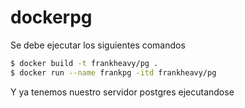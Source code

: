 # dockerpg

Se debe ejecutar los siguientes comandos

```sh
$ docker build -t frankheavy/pg .
$ docker run --name frankpg -itd frankheavy/pg
```

Y ya tenemos nuestro servidor postgres ejecutandose
